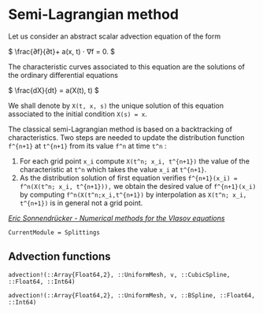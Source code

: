 # Semi-Lagrangian method

Let us consider an abstract scalar advection equation of the form

$ \frac{∂f}{∂t}+ a(x, t) ⋅ ∇f = 0. $

The characteristic curves associated to this equation are the solutions of 
the ordinary differential equations

$ \frac{dX}{dt} = a(X(t), t) $

We shall denote by ``X(t, x, s)`` the unique solution of this equation 
associated to the initial condition ``X(s) = x``.

The classical semi-Lagrangian method is based on a backtracking of 
characteristics. Two steps are needed to update the distribution function 
``f^{n+1}`` at ``t^{n+1}`` from its value ``f^n`` at time ``t^n`` :

1. For each grid point ``x_i`` compute ``X(t^n; x_i, t^{n+1})`` the value 
   of the characteristic at ``t^n`` which takes the value ``x_i`` at 
   ``t^{n+1}``.
2. As the distribution solution of first equation verifies
   ``f^{n+1}(x_i) = f^n(X(t^n; x_i, t^{n+1})),``
   we obtain the desired value of ``f^{n+1}(x_i)`` by computing 
   ``f^n(X(t^n;x_i,t^{n+1})`` by interpolation as ``X(t^n; x_i, t^{n+1})`` 
   is in general not a grid point.

*[Eric Sonnendrücker - Numerical methods for the Vlasov equations](http://www-m16.ma.tum.de/foswiki/pub/M16/Allgemeines/NumMethVlasov/Num-Meth-Vlasov-Notes.pdf)*

```@meta
CurrentModule = Splittings
```

## Advection functions

```@docs
advection!(::Array{Float64,2}, ::UniformMesh, v, ::CubicSpline, ::Float64, ::Int64)
```

```@docs
advection!(::Array{Float64,2}, ::UniformMesh, v, ::BSpline, ::Float64, ::Int64)
```
